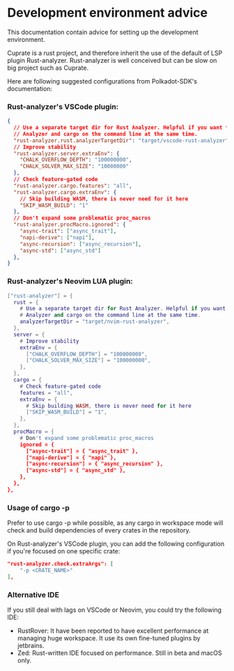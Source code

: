 # Development environment advice

This documentation contain advice for setting up the development environment.

Cuprate is a rust project, and therefore inherit the use of the default of LSP plugin Rust-analyzer. Rust-analyzer is well conceived but can be 
slow on big project such as Cuprate. 

Here are following suggested configurations from Polkadot-SDK's documentation:

### Rust-analyzer's VSCode plugin:

```json
{
  // Use a separate target dir for Rust Analyzer. Helpful if you want to use Rust
  // Analyzer and cargo on the command line at the same time.
  "rust-analyzer.rust.analyzerTargetDir": "target/vscode-rust-analyzer",
  // Improve stability
  "rust-analyzer.server.extraEnv": {
    "CHALK_OVERFLOW_DEPTH": "100000000",
    "CHALK_SOLVER_MAX_SIZE": "10000000"
  },
  // Check feature-gated code
  "rust-analyzer.cargo.features": "all",
  "rust-analyzer.cargo.extraEnv": {
    // Skip building WASM, there is never need for it here
    "SKIP_WASM_BUILD": "1"
  },
  // Don't expand some problematic proc_macros
  "rust-analyzer.procMacro.ignored": {
    "async-trait": ["async_trait"],
    "napi-derive": ["napi"],
    "async-recursion": ["async_recursion"],
    "async-std": ["async_std"]
  },
}
```

### Rust-analyzer's Neovim LUA plugin:

```lua
["rust-analyzer"] = {
  rust = {
    # Use a separate target dir for Rust Analyzer. Helpful if you want to use Rust
    # Analyzer and cargo on the command line at the same time.
    analyzerTargetDir = "target/nvim-rust-analyzer",
  },
  server = {
    # Improve stability
    extraEnv = {
      ["CHALK_OVERFLOW_DEPTH"] = "100000000",
      ["CHALK_SOLVER_MAX_SIZE"] = "100000000",
    },
  },
  cargo = {
    # Check feature-gated code
    features = "all",
    extraEnv = {
      # Skip building WASM, there is never need for it here
      ["SKIP_WASM_BUILD"] = "1",
    },
  },
  procMacro = {
    # Don't expand some problematic proc_macros
    ignored = {
      ["async-trait"] = { "async_trait" },
      ["napi-derive"] = { "napi" },
      ["async-recursion"] = { "async_recursion" },
      ["async-std"] = { "async_std" },
    },
  },
},
```

### Usage of cargo -p

Prefer to use cargo -p <CRATE> while possible, as any cargo in workspace mode will check and build dependencies of every crates in the repository.

On Rust-analyzer's VSCode plugin, you can add the following configuration if you're focused on one specific crate:

```json
"rust-analyzer.check.extraArgs": [
	"-p <CRATE_NAME>"
],
```

### Alternative IDE

If you still deal with lags on VSCode or Neovim, you could try the following IDE:
- RustRover: It have been reported to have excellent performance at managing huge workspace. It use its own fine-tuned plugins by jetbrains.
- Zed: Rust-written IDE focused on performance. Still in beta and macOS only.